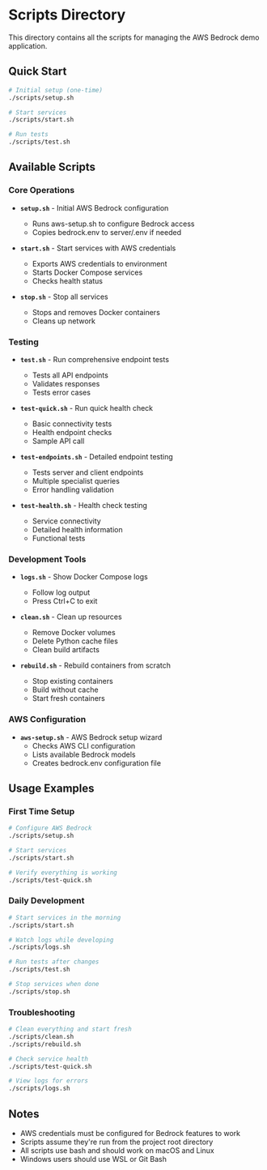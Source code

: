 # Scripts Directory

This directory contains all the scripts for managing the AWS Bedrock demo application.

## Quick Start

```bash
# Initial setup (one-time)
./scripts/setup.sh

# Start services
./scripts/start.sh

# Run tests
./scripts/test.sh
```

## Available Scripts

### Core Operations

- **`setup.sh`** - Initial AWS Bedrock configuration
  - Runs aws-setup.sh to configure Bedrock access
  - Copies bedrock.env to server/.env if needed

- **`start.sh`** - Start services with AWS credentials
  - Exports AWS credentials to environment
  - Starts Docker Compose services
  - Checks health status

- **`stop.sh`** - Stop all services
  - Stops and removes Docker containers
  - Cleans up network

### Testing

- **`test.sh`** - Run comprehensive endpoint tests
  - Tests all API endpoints
  - Validates responses
  - Tests error cases

- **`test-quick.sh`** - Run quick health check
  - Basic connectivity tests
  - Health endpoint checks
  - Sample API call

- **`test-endpoints.sh`** - Detailed endpoint testing
  - Tests server and client endpoints
  - Multiple specialist queries
  - Error handling validation

- **`test-health.sh`** - Health check testing
  - Service connectivity
  - Detailed health information
  - Functional tests

### Development Tools

- **`logs.sh`** - Show Docker Compose logs
  - Follow log output
  - Press Ctrl+C to exit

- **`clean.sh`** - Clean up resources
  - Remove Docker volumes
  - Delete Python cache files
  - Clean build artifacts

- **`rebuild.sh`** - Rebuild containers from scratch
  - Stop existing containers
  - Build without cache
  - Start fresh containers

### AWS Configuration

- **`aws-setup.sh`** - AWS Bedrock setup wizard
  - Checks AWS CLI configuration
  - Lists available Bedrock models
  - Creates bedrock.env configuration file

## Usage Examples

### First Time Setup
```bash
# Configure AWS Bedrock
./scripts/setup.sh

# Start services
./scripts/start.sh

# Verify everything is working
./scripts/test-quick.sh
```

### Daily Development
```bash
# Start services in the morning
./scripts/start.sh

# Watch logs while developing
./scripts/logs.sh

# Run tests after changes
./scripts/test.sh

# Stop services when done
./scripts/stop.sh
```

### Troubleshooting
```bash
# Clean everything and start fresh
./scripts/clean.sh
./scripts/rebuild.sh

# Check service health
./scripts/test-quick.sh

# View logs for errors
./scripts/logs.sh
```

## Notes

- AWS credentials must be configured for Bedrock features to work
- Scripts assume they're run from the project root directory
- All scripts use bash and should work on macOS and Linux
- Windows users should use WSL or Git Bash